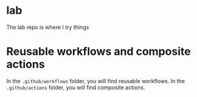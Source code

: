 # lab
The lab repo is where I try things

# Reusable workflows and composite actions
In the `.github/workflows` folder, you will find reusable workflows.
In the `.github/actions` folder, you will find composite actions.